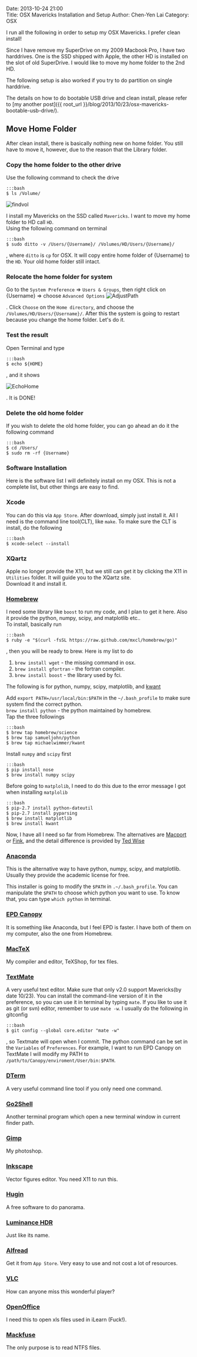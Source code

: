 Date: 2013-10-24 21:00  
Title: OSX Mavericks Installation and Setup
Author: Chen-Yen Lai
Category: OSX

I run all the following in order to setup my OSX Mavericks. I prefer clean install!

Since I have remove my SuperDrive on my 2009 Macbook Pro, I have two harddrives. One is the SSD shipped with Apple, the other HD is installed on the slot of old SuperDrive. I would like to move my home folder to the 2nd HD.

The following setup is also worked if you try to do partition on single harddrive.

The details on how to do bootable USB drive and clean install, please refer to [my another post]({{ root_url }}/blog/2013/10/23/osx-mavericks-bootable-usb-drive/).



## Move Home Folder
After clean install, there is basically nothing new on home folder. You still have to move it, however, due to the reason that the Library folder.

### Copy the home folder to the other drive
Use the following command to check the drive

	:::bash
    $ ls /Volume/

![findvol](https://dl.dropboxusercontent.com/u/165978/osx-mavericks-from-scratch-fig0.png)

I install my Mavericks on the SSD called `Mavericks`. I want to move my home folder to HD call `HD`.  
Using the following command on terminal

	:::bash
    $ sudo ditto -v /Users/{Username}/ /Volumes/HD/Users/{Username}/

, where `ditto` is `cp` for OSX. It will copy entire home folder of {Username} to the `HD`. Your old home folder still intact.

### Relocate the home folder for system
Go to the `System Preference` => `Users & Groups`, then right click on {Username} => choose `Advanced Options`
![AdjustPath](https://dl.dropboxusercontent.com/u/165978/osx-mavericks-from-scratch-fig1.png)

. Click `Choose` on the `Home directory`, and choose the `/Volumes/HD/Users/{Username}/`. After this the system is going to restart because you change the home folder. Let's do it.

### Test the result
Open Terminal and type

	:::bash
    $ echo ${HOME}

, and it shows

![EchoHome](https://dl.dropboxusercontent.com/u/165978/osx-mavericks-from-scratch-fig2.png)

. It is DONE!

### Delete the old home folder
If you wish to delete the old home folder, you can go ahead an do it the following command

	:::bash
    $ cd /Users/
    $ sudo rm -rf {Username}

### Software Installation

Here is the software list I will definitely install on my OSX.
This is not a complete list, but other things are easy to find.

### Xcode
You can do this via `App Store`. After download, simply just install it. All I need is the command line tool(CLT), like `make`. 
To make sure the CLT is install, do the following

	:::bash
    $ xcode-select --install

### XQartz
Apple no longer provide the X11, but we still can get it by clicking the X11 in `Utilities` folder. It will guide you to the XQartz site.  
Download it and install it.

### [Homebrew](http://brew.sh)
I need some library like `boost` to run my code, and I plan to get it here. Also it provide the python, numpy, scipy, and matplotlib etc..  
To install, basically run

	:::bash
    $ ruby -e "$(curl -fsSL https://raw.github.com/mxcl/homebrew/go)"

, then you will be ready to brew.
Here is my list to do

1. `brew install wget` - the missing command in osx.
2. `brew install gfortran` - the fortran compiler.
3. `brew install boost` - the library used by fci.

The following is for python, numpy, scipy, matplotlib, and [kwant](http://kwant-project.org/)

Add `export PATH=/usr/local/bin:$PATH` in the `~/.bash_profile` to make sure system find the correct python.  
`brew install python` - the python maintained by homebrew.  
Tap the three followings

	:::bash
    $ brew tap homebrew/science
    $ brew tap samueljohn/python
    $ brew tap michaelwimmer/kwant

Install `numpy` and `scipy` first

	:::bash
    $ pip install nose
    $ brew install numpy scipy

Before going to `matplolib`, I need to do this due to the error message I got when installing `matplolib`

	:::bash
    $ pip-2.7 install python-dateutil
    $ pip-2.7 install pyparsing
    $ brew install matplotlib
    $ brew install kwant

Now, I have all I need so far from Homebrew.
The alternatives are [Macport](http://www.macports.org/) or [Fink](http://fink.thetis.ig42.org/), and the detail difference is provided by [Ted Wise](http://tedwise.com/2010/08/28/homebrew-vs-macports/)

### [Anaconda](https://store.continuum.io/cshop/anaconda/)
This is the alternative way to have python, numpy, scipy, and matplotlib. Usually they provide the academic license for free.

This installer is going to modify the `$PATH` in `.~/.bash_profile`. You can manipulate the `$PATH` to choose which python you want to use. To know that, you can type `which python` in terminal.

### [EPD Canopy](https://www.enthought.com/products/epd/)
It is something like Anaconda, but I feel EPD is faster. I have both of them on my computer, also the one from Homebrew.

### [MacTeX](http://www.tug.org/mactex/)
My compiler and editor, TeXShop, for tex files.

### [TextMate](http://macromates.com/)
A very useful text editor. Make sure that only v2.0 support Mavericks(by date 10/23). You can install the command-line version of it in the preference, so you can use it in terminal by typing `mate`. 
If you like to use it as git (or svn) editor, remember to use `mate -w`. I usually do the following in gitconfig

	:::bash
    $ git config --global core.editor "mate -w"

, so Textmate will open when I commit.
The python command can be set in the `Variables` of `Preferences`. For example, I want to run EPD Canopy on TextMate I will modify my PATH to `/path/to/Canopy/enviroment/User/bin:$PATH`.

### [DTerm](http://decimus.net/DTerm)
A very useful command line tool if you only need one command.

### [Go2Shell](https://itunes.apple.com/us/app/go2shell/id445770608?mt=12)
Another terminal program which open a new terminal window in current finder path.

### [Gimp](http://www.gimp.org/)
My photoshop.

### [Inkscape](http://inkscape.org)
Vector figures editor. You need X11 to run this.

### [Hugin](http://hugin.sourceforge.net)
A free software to do panorama.

### [Luminance HDR](http://qtpfsgui.sourceforge.net)
Just like its name.

### [Alfread](http://www.alfredapp.com/)
Get it from `App Store`. Very easy to use and not cost a lot of resources.

### [VLC](http://www.videolan.org/vlc/index.html)
How can anyone miss this wonderful player?

### [OpenOffice](http://www.openoffice.org/)
I need this to open xls files used in iLearn (Fuck!).

### [Mackfuse](https://code.google.com/p/macfuse/)
The only purpose is to read NTFS files.